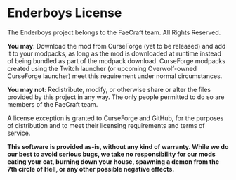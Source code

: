 # Enderboys License

The Enderboys project belongs to the FaeCraft team. All Rights Reserved.

**You may**: Download the mod from CurseForge (yet to be released) and add
it to your modpacks, as long as the mod is downloaded at runtime instead of being bundled as part of the
modpack download. CurseForge modpacks created using the Twitch launcher (or upcoming Overwolf-owned CurseForge
launcher) meet this requirement under normal circumstances.

**You may not**: Redistribute, modify, or otherwise share or alter the files provided by this project in any way.
The only people permitted to do so are members of the FaeCraft team.

A license exception is granted to CurseForge and GitHub, for the purposes of distribution and to meet their licensing requirements and terms of service.

**This software is provided as-is, without any kind of warranty. While we do our best to avoid serious bugs,
we take no responsibility for our mods eating your cat, burning down your house, spawning a demon from the 7th circle
of Hell, or any other possible negative effects.**